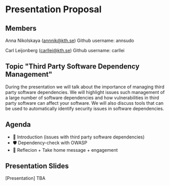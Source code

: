 # Presentation Proposal

## Members
Anna Nikolskaya (annnik@kth.se)
Github username: annsudo

Carl Leijonberg (carllei@kth.se)
Github username: carllei

## Topic "Third Party Software Dependency Management" 
During the presentation we will talk about the importance of managing third party software dependencies. We will highlight issues such management of a large number of software dependencies and  how vulnerabilities in third party software can affect your software. We will also discuss tools that can be used to automatically identify security issues in software dependencies.

## Agenda
 - 📖  Introduction (issues with third party software dependencies) 
 - 🛡  Dependency-check  with OWASP
 - 📝  Reflecion + Take home message + engagement


## Presentation Slides
[Presentation] TBA

